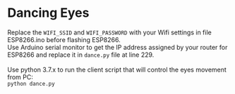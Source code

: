 # Dancing Eyes #
Replace the `WIFI_SSID` and `WIFI_PASSWORD` with your Wifi settings in file ESP8266.ino before flashing ESP8266.<br/>
Use Arduino serial monitor to get the IP address assigned by your router for ESP8266 and replace it in `dance.py` file at line 229.<br/>
<br/>
Use python 3.7.x to run the client script that will control the eyes movement from PC:<br/>
`python dance.py`
